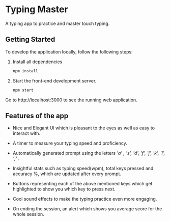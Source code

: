 # Typing Master

A typing app to practice and master touch typing.

## Getting Started

To develop the application locally, follow the following steps:

1. Install all dependencies

   ```bash
   npm install
   ```

2. Start the front-end development server.
   ```bash
   npm start
   ```

Go to http://localhost:3000 to see the running web application.

## Features of the app

- Nice and Elegant UI which is pleasant to the eyes as well as easy to interact with.

- A timer to measure your typing speed and proficiency.

- Automatically generated prompt using the letters _'a' , 's', 'd', 'f', 'j', 'k', 'l', ';'_ .

- Insightful stats such as typing speed(wpm), total keys pressed and accuracy %, which are updated after every prompt.

- Buttons representing each of the above mentioned keys which get highlighted to show you which key to press next.

- Cool sound effects to make the typing practice even more engaging.

- On ending the session, an alert which shows you average score for the whole session.
